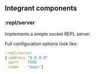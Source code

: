 ## Integrant components

### :repl/server

Implements a simple socket REPL server.

Full configuration options look like:

```clojure
:repl/server
{:address "0.0.0.0"
 :port    7000
 :name    "main"}
```